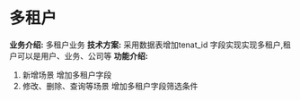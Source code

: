 # 多租户
**业务介绍:**
多租户业务
**技术方案:**
采用数据表增加tenat_id 字段实现实现多租户,租户可以是用户、业务、公司等
**功能介绍:**
1. 新增场景 增加多租户字段
2. 修改、删除、查询等场景 增加多租户字段筛选条件

